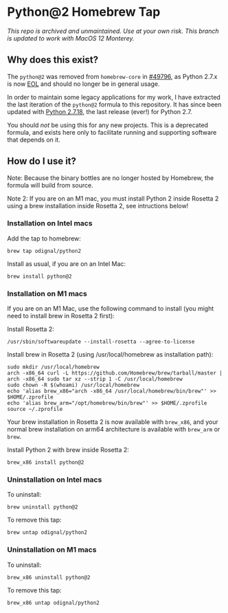 # Python@2 Homebrew Tap

*This repo is archived and unmaintained. Use at your own risk.*
*This branch is updated to work with MacOS 12 Monterey.*

## Why does this exist?

The `python@2` was removed from `homebrew-core` in [#49796](https://github.com/Homebrew/homebrew-core/pull/49796), as Python 2.7.x is now [EOL](https://www.python.org/dev/peps/pep-0373/#id4) and should no longer be in general usage.

In order to maintain some legacy applications for my work, I have extracted the last iteration of the `python@2` formula to this repository. It has since been updated with [Python 2.7.18](https://www.python.org/downloads/release/python-2718/), the last release (ever!) for Python 2.7.

You should _not_ be using this for any new projects. This is a deprecated formula, and exists here only to facilitate running and supporting software that depends on it.

## How do I use it?

Note: Because the binary bottles are no longer hosted by Homebrew, the formula will build from source.

Note 2: If you are on an M1 mac, you must install Python 2 inside Rosetta 2 using a brew installation inside Rosetta 2, see intructions below!

### Installation on Intel macs

Add the tap to homebrew:

    brew tap odignal/python2

Install as usual, if you are on an Intel Mac:

    brew install python@2

### Installation on M1 macs

If you are on an M1 Mac, use the following command to install (you might need to install brew in Rosetta 2 first):

Install Rosetta 2:

    /usr/sbin/softwareupdate --install-rosetta --agree-to-license

Install brew in Rosetta 2 (using /usr/local/homebrew as installation path):

    sudo mkdir /usr/local/homebrew
    arch -x86_64 curl -L https://github.com/Homebrew/brew/tarball/master | arch -x86_64 sudo tar xz --strip 1 -C /usr/local/homebrew
    sudo chown -R $(whoami) /usr/local/homebrew
    echo 'alias brew_x86="arch -x86_64 /usr/local/homebrew/bin/brew"' >> $HOME/.zprofile
    echo 'alias brew_arm="/opt/homebrew/bin/brew"' >> $HOME/.zprofile
    source ~/.zprofile

Your brew installation in Rosetta 2 is now available with `brew_x86`, and your normal brew installation on arm64 architecture is available with `brew_arm` or `brew`.

Install Python 2 with brew inside Rosetta 2:

    brew_x86 install python@2

### Uninstallation on Intel macs

To uninstall:

    brew uninstall python@2

To remove this tap:

    brew untap odignal/python2

### Uninstallation on M1 macs

To uninstall:

    brew_x86 uninstall python@2

To remove this tap:

    brew_x86 untap odignal/python2
